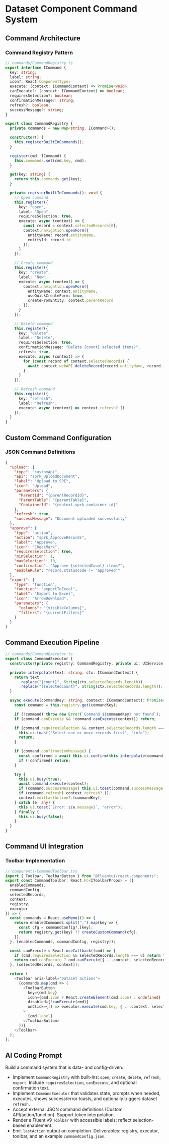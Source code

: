 # Dataset Component Command System

## Command Architecture
### Command Registry Pattern
```typescript
// commands/CommandRegistry.ts
export interface ICommand {
  key: string;
  label: string;
  icon?: React.ComponentType;
  execute: (context: ICommandContext) => Promise<void>;
  canExecute?: (context: ICommandContext) => boolean;
  requiresSelection?: boolean;
  confirmationMessage?: string;
  refresh?: boolean;
  successMessage?: string;
}

export class CommandRegistry {
  private commands = new Map<string, ICommand>();

  constructor() {
    this.registerBuiltInCommands();
  }

  register(cmd: ICommand) {
    this.commands.set(cmd.key, cmd);
  }

  get(key: string) {
    return this.commands.get(key);
  }

  private registerBuiltInCommands(): void {
    // Open command
    this.register({
      key: "open",
      label: "Open",
      requiresSelection: true,
      execute: async (context) => {
        const record = context.selectedRecords[0];
        context.navigation.openForm({
          entityName: record.entityName,
          entityId: record.id
        });
      }
    });

    // Create command
    this.register({
      key: "create",
      label: "New",
      execute: async (context) => {
        context.navigation.openForm({
          entityName: context.entityName,
          useQuickCreateForm: true,
          createFromEntity: context.parentRecord
        });
      }
    });

    // Delete command
    this.register({
      key: "delete",
      label: "Delete",
      requiresSelection: true,
      confirmationMessage: "Delete {count} selected items?",
      refresh: true,
      execute: async (context) => {
        for (const record of context.selectedRecords) {
          await context.webAPI.deleteRecord(record.entityName, record.id);
        }
      }
    });

    // Refresh command
    this.register({
      key: "refresh",
      label: "Refresh",
      execute: async (context) => context.refresh?.()
    });
  }
}
```

## Custom Command Configuration
### JSON Command Definitions
```json
{
  "upload": {
    "type": "customApi",
    "api": "sprk_UploadDocument",
    "label": "Upload to SPE",
    "icon": "Upload",
    "parameters": {
      "ParentId": "{parentRecordId}",
      "ParentTable": "{parentTable}",
      "ContainerId": "{context.sprk_container_id}"
    },
    "refresh": true,
    "successMessage": "Document uploaded successfully"
  },
  "approve": {
    "type": "action",
    "action": "sprk_ApproveRecords",
    "label": "Approve",
    "icon": "CheckMark",
    "requiresSelection": true,
    "minSelection": 1,
    "maxSelection": 10,
    "confirmation": "Approve {selectedCount} items?",
    "enableRule": "record.statuscode != 'approved'"
  },
  "export": {
    "type": "function",
    "function": "exportToExcel",
    "label": "Export to Excel",
    "icon": "ArrowDownload",
    "parameters": {
      "columns": "{visibleColumns}",
      "filters": "{currentFilters}"
    }
  }
}
```

## Command Execution Pipeline
```typescript
// commands/CommandExecutor.ts
export class CommandExecutor {
  constructor(private registry: CommandRegistry, private ui: UIService) {}

  private interpolate(text: string, ctx: ICommandContext) {
    return text
      .replace("{count}", String(ctx.selectedRecords.length))
      .replace("{selectedCount}", String(ctx.selectedRecords.length));
  }

  async execute(commandKey: string, context: ICommandContext): Promise<void> {
    const command = this.registry.get(commandKey);

    if (!command) throw new Error(`Command ${commandKey} not found`);
    if (command.canExecute && !command.canExecute(context)) return;

    if (command.requiresSelection && context.selectedRecords.length === 0) {
      this.ui.toast("Select one or more records first", "info");
      return;
    }

    if (command.confirmationMessage) {
      const confirmed = await this.ui.confirm(this.interpolate(command.confirmationMessage, context));
      if (!confirmed) return;
    }

    try {
      this.ui.busy(true);
      await command.execute(context);
      if (command.successMessage) this.ui.toast(command.successMessage, "success");
      if (command.refresh) context.refresh?.();
      context.emitLastAction?.(commandKey);
    } catch (e: any) {
      this.ui.toast(`Error: ${e.message}`, "error");
    } finally {
      this.ui.busy(false);
    }
  }
}
```

## Command UI Integration
### Toolbar Implementation
```typescript
// components/CommandToolbar.tsx
import { Toolbar, ToolbarButton } from "@fluentui/react-components";
export const CommandToolbar: React.FC<IToolbarProps> = ({
  enabledCommands,
  commandConfig,
  selectedRecords,
  context,
  registry,
  executor
}) => {
  const commands = React.useMemo(() => {
    return enabledCommands.split(",").map(key => {
      const cfg = commandConfig?.[key];
      return registry.get(key) ?? createCustomCommand(cfg);
    });
  }, [enabledCommands, commandConfig, registry]);

  const canExecute = React.useCallback((cmd) => {
    if (cmd.requiresSelection && selectedRecords.length === 0) return false;
    return cmd.canExecute ? cmd.canExecute({ ...context, selectedRecords }) : true;
  }, [selectedRecords, context]);

  return (
    <Toolbar aria-label="Dataset actions">
      {commands.map(cmd => (
        <ToolbarButton
          key={cmd.key}
          icon={cmd.icon ? React.createElement(cmd.icon) : undefined}
          disabled={!canExecute(cmd)}
          onClick={() => executor.execute(cmd.key, { ...context, selectedRecords })}
        >
          {cmd.label}
        </ToolbarButton>
      ))}
    </Toolbar>
  );
};
```

## AI Coding Prompt
Build a command system that is data- and config-driven:
- Implement `CommandRegistry` with built-ins: `open`, `create`, `delete`, `refresh`, `export`. Include `requiresSelection`, `canExecute`, and optional confirmation text.
- Implement `CommandExecutor` that validates state, prompts when needed, executes, shows success/error toasts, and optionally triggers dataset `refresh`.
- Accept external JSON command definitions (Custom API/action/function). Support token interpolation.
- Render a Fluent v9 `Toolbar` with accessible labels; reflect selection-based enablement.
- Emit `lastAction` output on completion.
Deliverables: registry, executor, toolbar, and an example `commandConfig.json`.
